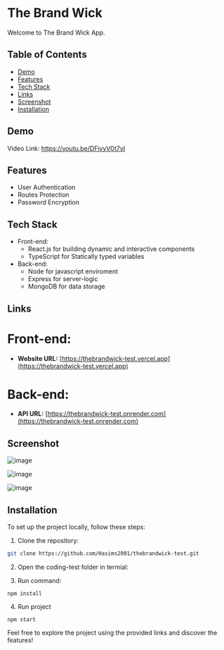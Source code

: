 # The Brand Wick

Welcome to The Brand Wick App. 

## Table of Contents
- [Demo](#Demo)
- [Features](#features)
- [Tech Stack](#Tech-stack)
- [Links](#Links)
- [Screenshot](#Screenshot)
- [Installation](#installation)


## Demo
Video Link: https://youtu.be/DFivyV0t7vI


## Features

- User Authentication
- Routes Protection
- Password Encryption


## Tech Stack

- Front-end:
  - React.js for building dynamic and interactive components
  - TypeScript for Statically typed variables
- Back-end:
  - Node for javascript enviroment
  - Express for server-logic
  - MongoDB for data storage


## Links

# Front-end:

- **Website URL:** [https://thebrandwick-test.vercel.app](https://thebrandwick-test.vercel.app)


# Back-end:
- **API URL:** [https://thebrandwick-test.onrender.com](https://thebrandwick-test.onrender.com) 


## Screenshot

![image](https://github.com/Hasims2001/thebrandwick-test/assets/58412185/cbf38e34-05e6-4966-a9f8-dfcd7a20401b)

![image](https://github.com/Hasims2001/thebrandwick-test/assets/58412185/c2e0c613-e7db-4e9c-b5b1-a683cd60b117)

![image](https://github.com/Hasims2001/thebrandwick-test/assets/58412185/d5598b33-dae3-4fc3-b6d0-ee6455473cd8)


## Installation
To set up the project locally, follow these steps:

1. Clone the repository:

```bash
git clone https://github.com/Hasims2001/thebrandwick-test.git
```

2. Open the coding-test folder in termial:

3. Run command:
```
npm install
```

4. Run project
```
npm start
```


Feel free to explore the project using the provided links and discover the features!
